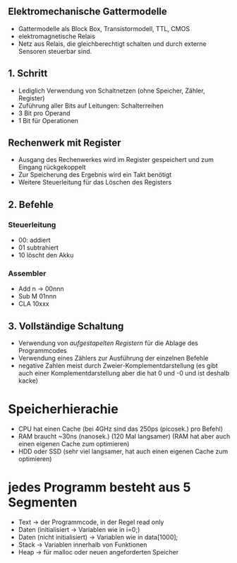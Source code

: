 ## Elektromechanische Gattermodelle
- Gattermodelle als Block Box, Transistormodell, TTL, CMOS
- elektromagnetische Relais
- Netz aus Relais, die gleichberechtigt schalten und durch externe Sensoren steuerbar sind.

## 1. Schritt
- Lediglich Verwendung von Schaltnetzen (ohne Speicher, Zähler, Register)
- Zuführung aller Bits auf Leitungen: Schalterreihen
- 3 Bit pro Operand
- 1 Bit für Operationen

## Rechenwerk mit Register
- Ausgang des Rechenwerkes wird im Register gespeichert und zum Eingang rückgekoppelt
- Zur Speicherung des Ergebnis wird ein Takt benötigt
- Weitere Steuerleitung für das Löschen des Registers

## 2. Befehle
### Steuerleitung
- 00: addiert
- 01 subtrahiert
- 10 löscht den Akku

### Assembler
- Add n -> 00nnn
- Sub M 01nnn
- CLA 10xxx

## 3. Vollständige Schaltung
- Verwendung von *aufgestapelten Registern* für die Ablage des Programmcodes
- Verwendung eines Zählers zur Ausführung der einzelnen Befehle
- negative Zahlen meist durch Zweier-Komplementdarstellung (es gibt auch einer Komplementdarstellung aber die hat 0 und -0 und ist deshalb kacke)

# Speicherhierachie
- CPU hat einen Cache (bei 4GHz sind das 250ps (picosek.) pro Befehl)
- RAM braucht ~30ns (nanosek.) (120 Mal langsamer) (RAM hat aber auch einen eigenen Cache zum optimieren)
- HDD oder SSD (sehr viel langsamer, hat auch einen eigenen Cache zum optimieren)

# jedes Programm besteht aus 5 Segmenten
- Text -> der Programmcode, in der Regel read only
- Daten (initialisiert -> Variablen wie in i=0;)
- Daten (nicht initialisiert) -> Variablen wie in data\[1000\];
- Stack -> Variablen innerhalb von Funktionen
-  Heap -> für malloc oder neuen angeforderten Speicher